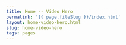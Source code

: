 ```yaml
---
title: Home -- Video Hero
permalink: '{{ page.fileSlug }}/index.html'
layout: home-video-hero.html
slug: home-video-hero
tags: pages
---
```



